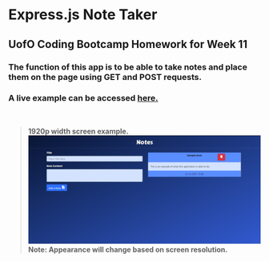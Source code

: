 # Express.js Note Taker
## UofO Coding Bootcamp Homework for Week 11

### The function of this app is to be able to take notes and place them on the page using GET and POST requests. 

### A live example can be accessed [here.](https://homework-week-11.herokuapp.com/)
<br />

> **1920p width screen example.**   
![This is a screenshot of the webpage on a 1920p width screen.](./assets/Page-Sample.png)
> **Note: Appearance will change based on screen resolution.** 
